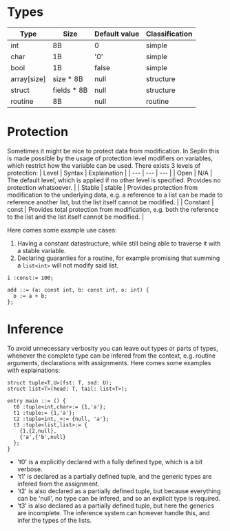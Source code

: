 # Types
| Type | Size | Default value | Classification |
| --- | --- | --- | --- |
| int | 8B | 0 | simple |
| char | 1B | '0' | simple |
| bool | 1B | false | simple |
| array[size]  | size * 8B  | null | structure |
| struct | fields * 8B | null | structure |
| routine | 8B | null | routine |

# Protection
Sometimes it might be nice to protect data from modification. In Seplin this is made possible by the usage of protection level modifiers on variables, which restrict how the variable can be used. There exists 3 levels of protection:
| Level | Syntax | Explaination |
| --- | --- | --- |
| Open | N/A | The default level, which is applied if no other level is specified. Provides no protection whatsoever. |
| Stable | stable | Provides protection from modification to the underlying data, e.g. a reference to a list can be made to reference another list, but the list itself cannot be modified. |
| Constant | const | Provides total protection from modification, e.g. both the reference to the list and the list itself cannot be modified. |

Here comes some example use cases:
1. Having a constant datastructure, while still being able to traverse it with a stable variable.
2. Declaring guaranties for a routine, for example promising that summing a ```list<int>``` will not modify said list.

```
i :const:= 100;

add ::= (a: const int, b: const int, o: int) {
  o := a + b;
};
```

# Inference
To avoid unnecessary verbosity you can leave out types or parts of types, whenever the complete type can be infered from the context, e.g. routine arguments, declarations with assignments. Here comes some examples with explainations:
```
struct tuple<T,U>(fst: T, snd: U);
struct list<T>(head: T, tail: list<T>);

entry main ::= () {
  t0 :tuple<int,char>:= {1,'a'};
  t1 :tuple:= {1,'a'};
  t2 :tuple<int,_>:= {null, 'a'};
  t3 :tuple<list,list>:= {
    {1,{2,null},
    {'a',{'b',null}
  };
}
```
- 't0' is a explicitly declared with a fully defined type, which is a bit verbose.
- 't1' is declared as a partially defined tuple, and the generic types are infered from the assignment.
- 't2' is also declared as a partially defined tuple, but because everything can be 'null', no type can be infered, and so an explicit type is required.
- 't3' is also declared as a partially defined tuple, but here the generics are incomplete. The inference system can however handle this, and infer the types of the lists.

